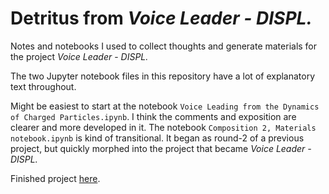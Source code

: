 # Detritus from *Voice Leader - DISPL.*
Notes and notebooks I used to collect thoughts and generate materials for the project *Voice Leader* - *DISPL.*

The two Jupyter notebook files in this repository have a lot of explanatory text throughout.

Might be easiest to start at the notebook `Voice Leading from the Dynamics of Charged Particles.ipynb`. I think the comments and exposition are clearer and more developed in it. The notebook `Composition 2, Materials notebook.ipynb` is kind of transitional. It began as round-2 of a previous project, but quickly morphed into the project that became *Voice Leader - DISPL.*

Finished project [here](https://soundcloud.com/tyler-foster/sets/voice-leader-displ).
